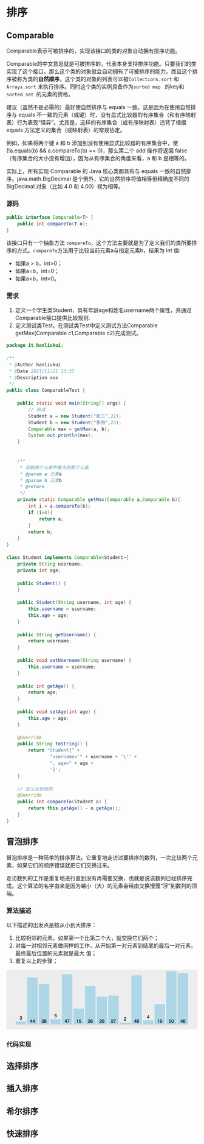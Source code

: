 # 排序

## Comparable

Comparable表示可被排序的，实现该接口的类的对象自动拥有排序功能。

Comparable的中文意思就是可被排序的，代表本身支持排序功能。只要我们的类实现了这个接口，那么这个类的对象就会自动拥有了可被排序的能力。而且这个排序被称为类的**自然顺序**。这个类的对象的列表可以被`Collections.sort` 和 `Arrays.sort` 来执行排序。同时这个类的实例具备作为`sorted map ` 的key和 `sorted set `的元素的资格。

建议（虽然不是必需的）最好使自然排序与 equals 一致。这是因为在使用自然排序与 equals 不一致的元素（或键）时，没有显式比较器的有序集合（和有序映射表）行为表现“怪异”。尤其是，这样的有序集合（或有序映射表）违背了根据 equals 方法定义的集合（或映射表）的常规协定。

例如，如果将两个键 a 和 b 添加到没有使用显式比较器的有序集合中，使 (!a.equals(b) && a.compareTo(b) == 0)，那么第二个 add 操作将返回 false（有序集合的大小没有增加），因为从有序集合的角度来看，a 和 b 是相等的。

实际上，所有实现 Comparable 的 Java 核心类都具有与 equals 一致的自然排序。java.math.BigDecimal 是个例外，它的自然排序将值相等但精确度不同的 BigDecimal 对象（比如 4.0 和 4.00）视为相等。

### 源码

```java
public interface Comparable<T> {
    public int compareTo(T o);
}
```

该接口只有一个抽象方法 `compareTo`，这个方法主要就是为了定义我们的类所要排序的方式。`compareTo`方法用于比较当前元素a与指定元素b，结果为 int 值:

- 如果a > b，int>0；
- 如果a=b，int=0；
- 如果a<b，int<0。

### 需求

1. 定义一个学生类Student，具有年龄age和姓名username两个属性，并通过Comparable接口提供比较规则.
2. 定义测试类Test，在测试类Test中定义测试方法Comparable getMax(Comparable c1,Comparable c2)完成测试。

```java
package it.hanliukui;

/**
 * @Author hanliukui
 * @Date 2021/11/21 13:37
 * @Description xxx
 */
public class ComparableTest {

    public static void main(String[] args) {
        // 测试
        Student a = new Student("张三",22);
        Student b = new Student("李四",23);
        Comparable max = getMax(a, b);
        System.out.println(max);
    }


    /**
     * 获取两个元素中最大的那个元素
     * @param a 元素a
     * @param b 元素b
     * @return
     */
    private static Comparable getMax(Comparable a,Comparable b){
        int i = a.compareTo(b);
        if (i>0){
            return a;
        }
        return b;
    }
}

class Student implements Comparable<Student>{
    private String username;
    private int age;

    public Student() {
    }

    public Student(String username, int age) {
        this.username = username;
        this.age = age;
    }

    public String getUsername() {
        return username;
    }

    public void setUsername(String username) {
        this.username = username;
    }

    public int getAge() {
        return age;
    }

    public void setAge(int age) {
        this.age = age;
    }

    @Override
    public String toString() {
        return "Student{" +
                "username='" + username + '\'' +
                ", age=" + age +
                '}';
    }

    // 定义比较规则
    @Override
    public int compareTo(Student o) {
        return this.getAge() - o.getAge();
    }
}

```



## 冒泡排序

冒泡排序是一种简单的排序算法。它重复地走访过要排序的数列，一次比较两个元素，如果它们的顺序错误就把它们交换过来。

走访数列的工作是重复地进行直到没有再需要交换，也就是说该数列已经排序完成。这个算法的名字由来是因为越小（大）的元素会经由交换慢慢“浮”到数列的顶端。 

### 算法描述

以下描述的出发点是按从小到大排序：

1. 比较相邻的元素。如果第一个比第二个大，就交换它们两个；
2. 对每一对相邻元素做同样的工作，从开始第一对元素到结尾的最后一对元素。最终最后位置的元素就是最大
   值；
3. 重复以上的步骤；

![](./images/BubbleSort.gif)



### 代码实现





## 选择排序





## 插入排序





## 希尔排序





## 快速排序